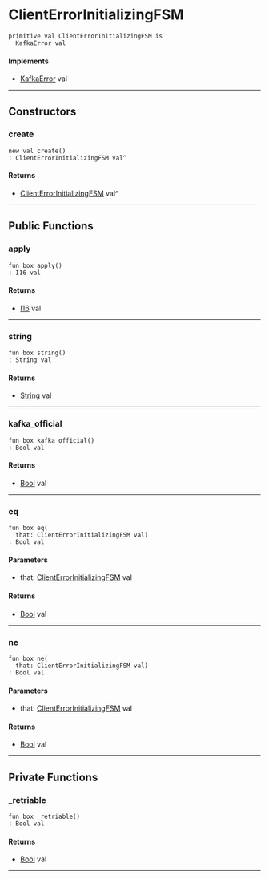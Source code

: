 # ClientErrorInitializingFSM

```pony
primitive val ClientErrorInitializingFSM is
  KafkaError val
```

#### Implements

* [KafkaError](pony-kafka-KafkaError) val

---

## Constructors

### create

```pony
new val create()
: ClientErrorInitializingFSM val^
```

#### Returns

* [ClientErrorInitializingFSM](pony-kafka-ClientErrorInitializingFSM) val^

---

## Public Functions

### apply

```pony
fun box apply()
: I16 val
```

#### Returns

* [I16](builtin-I16) val

---

### string

```pony
fun box string()
: String val
```

#### Returns

* [String](builtin-String) val

---

### kafka_official

```pony
fun box kafka_official()
: Bool val
```

#### Returns

* [Bool](builtin-Bool) val

---

### eq

```pony
fun box eq(
  that: ClientErrorInitializingFSM val)
: Bool val
```
#### Parameters

*   that: [ClientErrorInitializingFSM](pony-kafka-ClientErrorInitializingFSM) val

#### Returns

* [Bool](builtin-Bool) val

---

### ne

```pony
fun box ne(
  that: ClientErrorInitializingFSM val)
: Bool val
```
#### Parameters

*   that: [ClientErrorInitializingFSM](pony-kafka-ClientErrorInitializingFSM) val

#### Returns

* [Bool](builtin-Bool) val

---

## Private Functions

### _retriable

```pony
fun box _retriable()
: Bool val
```

#### Returns

* [Bool](builtin-Bool) val

---

